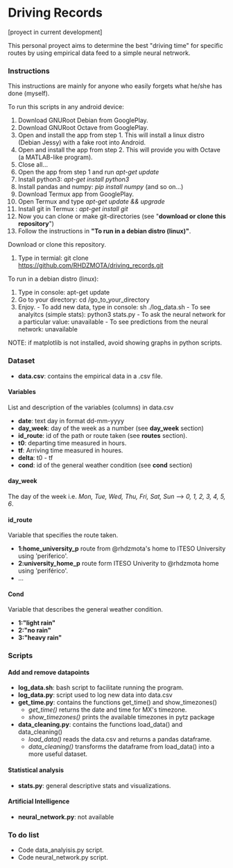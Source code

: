 # Driving Records

[proyect in current development]

This personal proyect aims to determine the best "driving time" for specific routes by using empirical data feed to a simple neural netrwork. 

### Instructions

This instructions are mainly for anyone who easily forgets what he/she has done (myself). 

To run this scripts in any android device:

  1. Download GNURoot Debian from GooglePlay.
  2. Download GNURoot Octave from GooglePlay.
  3. Open and install the app from step 1. This will install a linux distro (Debian Jessy) with a fake root into Android. 
  4. Open and install the app from step 2. This will provide you with Octave (a MATLAB-like program). 
  5. Close all...
  6. Open the app from step 1 and run _apt-get update_ 
  7. Install python3: _apt-get install python3_
  8. Install pandas and numpy: _pip install numpy_ (and so on...)
  9. Download Termux app from GooglePlay.
  10. Open Termux and type _apt-get update && upgrade_
  11. Install git in Termux	: _apt-get install git_
  12. Now you can clone or make git-directories (see "**download or clone this repository**")
  13. Follow the instructions in **"To run in a debian distro (linux)"**.

Download or clone this repository.
  1. Type in termial: git clone https://github.com/RHDZMOTA/driving_records.git

To run in a debian distro (linux):
  1. Type in console: apt-get update
  2. Go to your directory: cd /go_to_your_directory
  3. Enjoy.
    - To add new data, type in console: sh ./log_data.sh
    - To see analyitcs (simple stats): python3 stats.py
    - To ask the neural network for a particular value: unavailable
    - To see predictions from the neural network: unavailable

NOTE: if matplotlib is not installed, avoid showing graphs in python scripts. 
 
### Dataset

* **data.csv**: contains the empirical data in a .csv file. 

#### Variables
List and description of the variables (columns) in data.csv

* **date**: text day in format dd-mm-yyyy 
* **day_week**: day of the week as a number (see **day_week** section)
* **id_route**: id of the path or route taken (see **routes** section).
* **t0**: departing time measured in hours.
* **tf**: Arriving time measured in houres. 
* **delta**: t0 - tf 
* **cond**: id of the general weather condition (see **cond** section)

#### day_week

The day of the week i.e. _Mon, Tue, Wed, Thu, Fri, Sat, Sun_ --> _0, 1, 2, 3, 4, 5, 6_.

#### id_route
Variable that specifies the route taken.
 
* **1:home_university_p** route from @rhdzmota's home to ITESO University using 'periferico'.
* **2:university_home_p** route form ITESO Univerity to @rhdzmota home using 'periférico'.
* ...

#### Cond
Variable that describes the general weather condition.

* **1:"light rain"**
* **2:"no rain"**
* **3:"heavy rain"**

### Scripts

#### Add and remove datapoints
* **log_data.sh**: bash script to facilitate running the program.
* **log_data.py**: script used to log new data into data.csv	
* **get_time.py**: contains the functions get_time() and show_timezones()
    - *get_time()* returns the date and time for MX's timezone.
    - *show_timezones()* prints the available timezones in pytz package
* **data_cleaning.py**: contains the functions load_data() and data_cleaning()
    - *load_data()* reads the data.csv and returns a pandas dataframe.
    - *data_cleaning()* transforms the dataframe from load_data() into a more useful dataset.

#### Statistical analysis	
* **stats.py**: general descriptive stats and visualizations. 

#### Artificial Intelligence 
* **neural_network.py**: not available

### To do list

* Code data_analyisis.py script.
* Code neural_network.py script.





